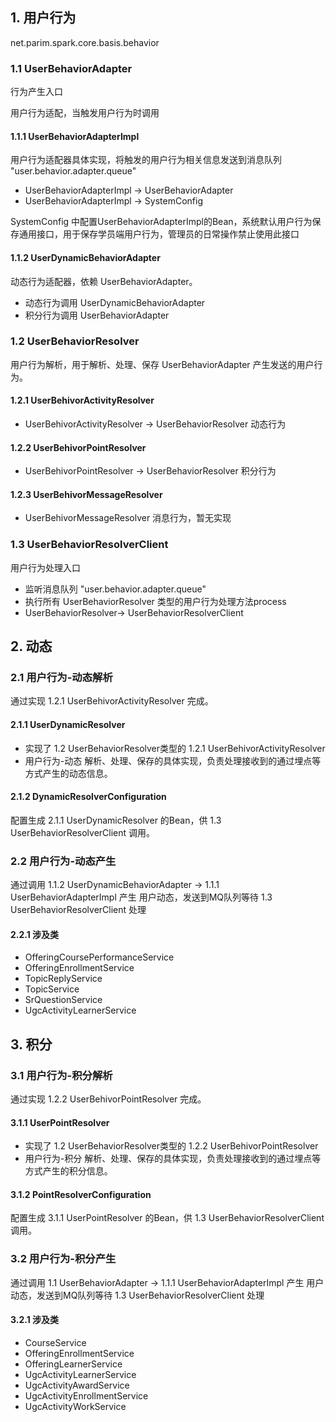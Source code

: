 
## 1. 用户行为

net.parim.spark.core.basis.behavior


### 1.1 UserBehaviorAdapter

行为产生入口

用户行为适配，当触发用户行为时调用

#### 1.1.1 UserBehaviorAdapterImpl

用户行为适配器具体实现，将触发的用户行为相关信息发送到消息队列 "user.behavior.adapter.queue"

- UserBehaviorAdapterImpl -> UserBehaviorAdapter
- UserBehaviorAdapterImpl -> SystemConfig

SystemConfig 中配置UserBehaviorAdapterImpl的Bean，系统默认用户行为保存通用接口，用于保存学员端用户行为，管理员的日常操作禁止使用此接口

#### 1.1.2 UserDynamicBehaviorAdapter

动态行为适配器，依赖 UserBehaviorAdapter。

- 动态行为调用 UserDynamicBehaviorAdapter
- 积分行为调用 UserBehaviorAdapter


### 1.2 UserBehaviorResolver

用户行为解析，用于解析、处理、保存 UserBehaviorAdapter 产生发送的用户行为。

#### 1.2.1 UserBehivorActivityResolver

- UserBehivorActivityResolver -> UserBehaviorResolver  动态行为

#### 1.2.2 UserBehivorPointResolver

- UserBehivorPointResolver -> UserBehaviorResolver 积分行为

#### 1.2.3 UserBehivorMessageResolver
- UserBehivorMessageResolver 消息行为，暂无实现

### 1.3 UserBehaviorResolverClient

用户行为处理入口

- 监听消息队列 "user.behavior.adapter.queue"
- 执行所有 UserBehaviorResolver 类型的用户行为处理方法process
- UserBehaviorResolver-> UserBehaviorResolverClient



## 2. 动态

### 2.1 用户行为-动态解析

通过实现 1.2.1 UserBehivorActivityResolver 完成。

#### 2.1.1 UserDynamicResolver

- 实现了 1.2 UserBehaviorResolver类型的 1.2.1 UserBehivorActivityResolver
- 用户行为-动态 解析、处理、保存的具体实现，负责处理接收到的通过埋点等方式产生的动态信息。

#### 2.1.2 DynamicResolverConfiguration

配置生成 2.1.1 UserDynamicResolver 的Bean，供 1.3 UserBehaviorResolverClient 调用。

### 2.2  用户行为-动态产生

通过调用 1.1.2 UserDynamicBehaviorAdapter -> 1.1.1 UserBehaviorAdapterImpl 产生 用户动态，发送到MQ队列等待  1.3 UserBehaviorResolverClient 处理

#### 2.2.1 涉及类

- OfferingCoursePerformanceService
- OfferingEnrollmentService
- TopicReplyService
- TopicService
- SrQuestionService
- UgcActivityLearnerService



## 3. 积分
### 3.1 用户行为-积分解析

通过实现 1.2.2 UserBehivorPointResolver 完成。

#### 3.1.1 UserPointResolver

- 实现了 1.2 UserBehaviorResolver类型的 1.2.2 UserBehivorPointResolver
- 用户行为-积分 解析、处理、保存的具体实现，负责处理接收到的通过埋点等方式产生的积分信息。

#### 3.1.2 PointResolverConfiguration

配置生成 3.1.1 UserPointResolver 的Bean，供 1.3 UserBehaviorResolverClient 调用。

### 3.2  用户行为-积分产生

通过调用 1.1 UserBehaviorAdapter -> 1.1.1 UserBehaviorAdapterImpl 产生 用户动态，发送到MQ队列等待 1.3 UserBehaviorResolverClient 处理

#### 3.2.1 涉及类

- CourseService
- OfferingEnrollmentService
- OfferingLearnerService
- UgcActivityLearnerService
- UgcActivityAwardService
- UgcActivityEnrollmentService
- UgcActivityWorkService